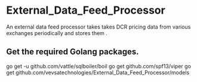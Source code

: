 # External_Data_Feed_Processor
An external data feed processor takes takes DCR pricing data from various exchanges periodically and stores them .

## Get the required Golang packages.

go get -u github.com/vattle/sqlboiler/boil
go get github.com/spf13/viper
go get github.com/vevsatechnologies/External_Data_Feed_Processor/models

